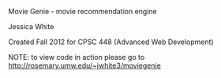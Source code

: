 Movie Genie - movie recommendation engine

Jessica White

Created Fall 2012 for CPSC 448 (Advanced Web Development)


NOTE: to view code in action please go to http://rosemary.umw.edu/~jwhite3/moviegenie
